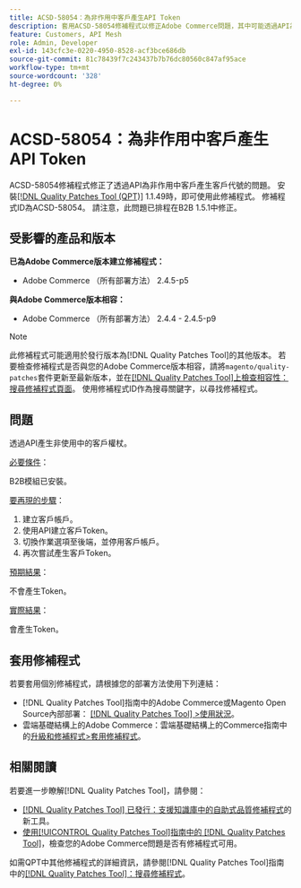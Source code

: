 ```yaml
---
title: ACSD-58054：為非作用中客戶產生API Token
description: 套用ACSD-58054修補程式以修正Adobe Commerce問題，其中可能透過API為非作用中客戶產生客戶權杖。
feature: Customers, API Mesh
role: Admin, Developer
exl-id: 143cfc3e-0220-4950-8528-acf3bce686db
source-git-commit: 81c78439f7c243437b7b76dc80560c847af95ace
workflow-type: tm+mt
source-wordcount: '328'
ht-degree: 0%

---
```


# ACSD-58054：為非作用中客戶產生API Token

ACSD-58054修補程式修正了透過API為非作用中客戶產生客戶代號的問題。 安裝[[!DNL Quality Patches Tool (QPT)]](https://experienceleague.adobe.com/en/docs/commerce-knowledge-base/kb/announcements/commerce-announcements/magento-quality-patches-released-new-tool-to-self-serve-quality-patches) 1.1.49時，即可使用此修補程式。 修補程式ID為ACSD-58054。 請注意，此問題已排程在B2B 1.5.1中修正。

## 受影響的產品和版本

**已為Adobe Commerce版本建立修補程式：**

* Adobe Commerce （所有部署方法） 2.4.5-p5

**與Adobe Commerce版本相容：**

* Adobe Commerce （所有部署方法） 2.4.4 - 2.4.5-p9

>[!NOTE]
>
>此修補程式可能適用於發行版本為[!DNL Quality Patches Tool]的其他版本。 若要檢查修補程式是否與您的Adobe Commerce版本相容，請將`magento/quality-patches`套件更新至最新版本，並在[[!DNL Quality Patches Tool]上檢查相容性：搜尋修補程式頁面](https://experienceleague.adobe.com/tools/commerce-quality-patches/index.html)。 使用修補程式ID作為搜尋關鍵字，以尋找修補程式。

## 問題

透過API產生非使用中的客戶權杖。

<u>必要條件</u>：

B2B模組已安裝。

<u>要再現的步驟</u>：

1. 建立客戶帳戶。
1. 使用API建立客戶Token。
1. 切換作業選項至後端，並停用客戶帳戶。
1. 再次嘗試產生客戶Token。

<u>預期結果</u>：

不會產生Token。

<u>實際結果</u>：

會產生Token。

## 套用修補程式

若要套用個別修補程式，請根據您的部署方法使用下列連結：

* [!DNL Quality Patches Tool]指南中的Adobe Commerce或Magento Open Source內部部署： [[!DNL Quality Patches Tool] >使用狀況](/help/tools/quality-patches-tool/usage.md)。
* 雲端基礎結構上的Adobe Commerce：雲端基礎結構上的Commerce指南中的[升級和修補程式>套用修補程式](https://experienceleague.adobe.com/docs/commerce-cloud-service/user-guide/develop/upgrade/apply-patches.html)。

## 相關閱讀

若要進一步瞭解[!DNL Quality Patches Tool]，請參閱：

* [[!DNL Quality Patches Tool] 已發行：支援知識庫中的自助式品質修補程式](https://experienceleague.adobe.com/en/docs/commerce-knowledge-base/kb/announcements/commerce-announcements/magento-quality-patches-released-new-tool-to-self-serve-quality-patches)的新工具。
* [使用[!UICONTROL Quality Patches Tool]指南中的 [!DNL Quality Patches Tool]](/help/tools/quality-patches-tool/patches-available-in-qpt/check-patch-for-magento-issue-with-magento-quality-patches.md)，檢查您的Adobe Commerce問題是否有修補程式可用。


如需QPT中其他修補程式的詳細資訊，請參閱[!DNL Quality Patches Tool]指南中的[[!DNL Quality Patches Tool]：搜尋修補程式](https://experienceleague.adobe.com/tools/commerce-quality-patches/index.html)。
